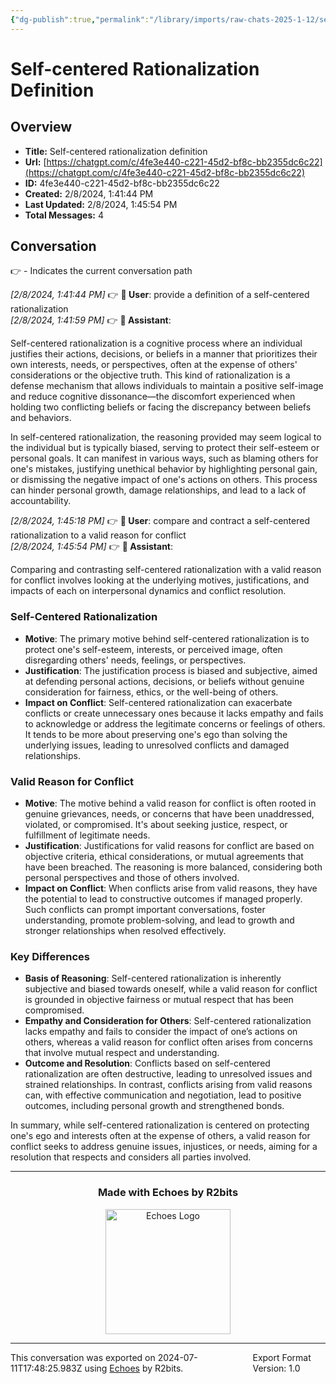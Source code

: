 ```yaml
---
{"dg-publish":true,"permalink":"/library/imports/raw-chats-2025-1-12/self-centered-rationalization-definition/"}
---
```


# Self-centered Rationalization Definition

## Overview
- **Title:** Self-centered rationalization definition
- **Url:** [https://chatgpt.com/c/4fe3e440-c221-45d2-bf8c-bb2355dc6c22](https://chatgpt.com/c/4fe3e440-c221-45d2-bf8c-bb2355dc6c22)
- **ID:** 4fe3e440-c221-45d2-bf8c-bb2355dc6c22
- **Created:** 2/8/2024, 1:41:44 PM
- **Last Updated:** 2/8/2024, 1:45:54 PM
- **Total Messages:** 4

## Conversation
👉 - Indicates the current conversation path

<i>[2/8/2024, 1:41:44 PM]</i> 👉 <b>👤 User</b>: provide a definition of a self-centered rationalization<br>
<i>[2/8/2024, 1:41:59 PM]</i> 👉 <b>🤖 Assistant</b>: 

Self-centered rationalization is a cognitive process where an individual justifies their actions, decisions, or beliefs in a manner that prioritizes their own interests, needs, or perspectives, often at the expense of others' considerations or the objective truth. This kind of rationalization is a defense mechanism that allows individuals to maintain a positive self-image and reduce cognitive dissonance—the discomfort experienced when holding two conflicting beliefs or facing the discrepancy between beliefs and behaviors.

In self-centered rationalization, the reasoning provided may seem logical to the individual but is typically biased, serving to protect their self-esteem or personal goals. It can manifest in various ways, such as blaming others for one's mistakes, justifying unethical behavior by highlighting personal gain, or dismissing the negative impact of one's actions on others. This process can hinder personal growth, damage relationships, and lead to a lack of accountability.<br>

<i>[2/8/2024, 1:45:18 PM]</i> 👉 <b>👤 User</b>: compare and contract a self-centered rationalization to a valid reason for conflict<br>
<i>[2/8/2024, 1:45:54 PM]</i> 👉 <b>🤖 Assistant</b>: 

Comparing and contrasting self-centered rationalization with a valid reason for conflict involves looking at the underlying motives, justifications, and impacts of each on interpersonal dynamics and conflict resolution.

### Self-Centered Rationalization

- **Motive**: The primary motive behind self-centered rationalization is to protect one's self-esteem, interests, or perceived image, often disregarding others' needs, feelings, or perspectives.
- **Justification**: The justification process is biased and subjective, aimed at defending personal actions, decisions, or beliefs without genuine consideration for fairness, ethics, or the well-being of others.
- **Impact on Conflict**: Self-centered rationalization can exacerbate conflicts or create unnecessary ones because it lacks empathy and fails to acknowledge or address the legitimate concerns or feelings of others. It tends to be more about preserving one's ego than solving the underlying issues, leading to unresolved conflicts and damaged relationships.

### Valid Reason for Conflict

- **Motive**: The motive behind a valid reason for conflict is often rooted in genuine grievances, needs, or concerns that have been unaddressed, violated, or compromised. It's about seeking justice, respect, or fulfillment of legitimate needs.
- **Justification**: Justifications for valid reasons for conflict are based on objective criteria, ethical considerations, or mutual agreements that have been breached. The reasoning is more balanced, considering both personal perspectives and those of others involved.
- **Impact on Conflict**: When conflicts arise from valid reasons, they have the potential to lead to constructive outcomes if managed properly. Such conflicts can prompt important conversations, foster understanding, promote problem-solving, and lead to growth and stronger relationships when resolved effectively.

### Key Differences

- **Basis of Reasoning**: Self-centered rationalization is inherently subjective and biased towards oneself, while a valid reason for conflict is grounded in objective fairness or mutual respect that has been compromised.
- **Empathy and Consideration for Others**: Self-centered rationalization lacks empathy and fails to consider the impact of one’s actions on others, whereas a valid reason for conflict often arises from concerns that involve mutual respect and understanding.
- **Outcome and Resolution**: Conflicts based on self-centered rationalization are often destructive, leading to unresolved issues and strained relationships. In contrast, conflicts arising from valid reasons can, with effective communication and negotiation, lead to positive outcomes, including personal growth and strengthened bonds.

In summary, while self-centered rationalization is centered on protecting one's ego and interests often at the expense of others, a valid reason for conflict seeks to address genuine issues, injustices, or needs, aiming for a resolution that respects and considers all parties involved.<br>

---

<div align="center">

### Made with Echoes by R2bits

<a href="https://echoes.r2bits.com">
  <img src="https://images.squarespace-cdn.com/content/v1/6493af4741c13939d335f0b8/18b27467-2da2-43b7-8d44-234bccf4f462/MINI_ECHOES_LOGO_NORMAL_WHITE_TEXT_SMALL-05-14+%281%29.png?format=300w" alt="Echoes Logo" width="200"/>
</a>

</div>

---

<div style="display: flex; justify-content: space-between;">
  <span>This conversation was exported on 2024-07-11T17:48:25.983Z using <a href="https://echoes.r2bits.com">Echoes</a> by R2bits.</span>
  <span>Export Format Version: 1.0</span>
</div>
